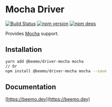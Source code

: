 # Mocha Driver

[![Build Status](https://github.com/beemojs/beemo/workflows/Build/badge.svg)](https://github.com/beemojs/beemo/actions?query=branch%3Amaster)
[![npm version](https://badge.fury.io/js/%40beemo%2Fdriver-mocha.svg)](https://www.npmjs.com/package/@beemo/driver-mocha)
[![npm deps](https://david-dm.org/beemojs/beemo.svg?path=packages/driver-mocha)](https://www.npmjs.com/package/@beemo/driver-mocha)

Provides [Mocha](https://github.com/facebook/mocha) support.

## Installation

```bash
yarn add @beemo/driver-mocha mocha
// Or
npm install @beemo/driver-mocha mocha --save
```

## Documentation

[https://beemo.dev](https://beemo.dev)
